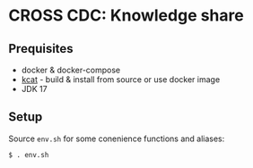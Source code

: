 # CROSS CDC: Knowledge share

## Prequisites
 - docker & docker-compose
 - [kcat](https://github.com/edenhill/kcat) - build & install from source or use docker image
 - JDK 17

## Setup
Source `env.sh` for some conenience functions and aliases:
```
$ . env.sh
```

